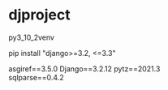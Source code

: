 # djproject

py3_10_2venv

pip install "django>=3.2, <=3.3"

asgiref==3.5.0
Django==3.2.12 
pytz==2021.3   
sqlparse==0.4.2
